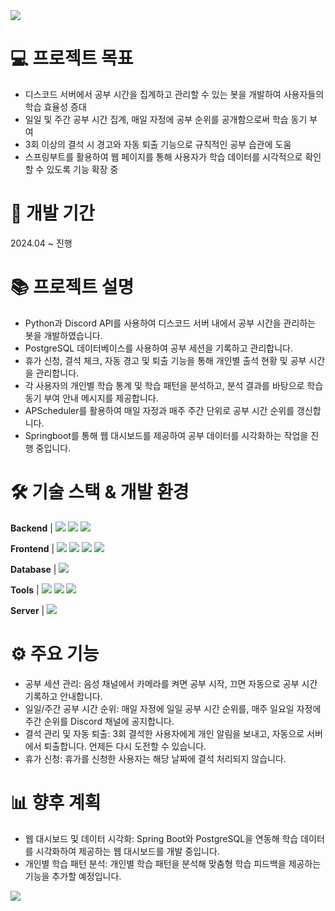 <img src= "https://capsule-render.vercel.app/api?type=waving&height=300&color=gradient&text=공부시간%20관리%20시스템&desc=Discord%20Bot%20and%20Web%20Dashboard%20for%20Efficient%20Study%20Tracking&descAlign=50&descAlignY=59&descSize=20.1&fontSize=80&section=header&reversal=true&textBg=false&animation=fadeIn&fontAlign=50&fontAlignY=45" />


# 💻 프로젝트 목표
- 디스코드 서버에서 공부 시간을 집계하고 관리할 수 있는 봇을 개발하여 사용자들의 학습 효율성 증대
- 일일 및 주간 공부 시간 집계, 매일 자정에 공부 순위를 공개함으로써 학습 동기 부여
- 3회 이상의 결석 시 경고와 자동 퇴출 기능으로 규칙적인 공부 습관에 도움
- 스프링부트를 활용하여 웹 페이지를 통해 사용자가 학습 데이터를 시각적으로 확인할 수 있도록 기능 확장 중


# 📆 개발 기간
2024.04 ~ 진행 


# 📚 프로젝트 설명
- Python과 Discord API를 사용하여 디스코드 서버 내에서 공부 시간을 관리하는 봇을 개발하였습니다.
- PostgreSQL 데이터베이스를 사용하여 공부 세션을 기록하고 관리합니다.
- 휴가 신청, 결석 체크, 자동 경고 및 퇴출 기능을 통해 개인별 출석 현황 및 공부 시간을 관리합니다.
- 각 사용자의 개인별 학습 통계 및 학습 패턴을 분석하고, 분석 결과를 바탕으로 학습 동기 부여 안내 메시지를 제공합니다.
- APScheduler를 활용하여 매일 자정과 매주 주간 단위로 공부 시간 순위를 갱신합니다.
- Springboot를 통해 웹 대시보드를 제공하여 공부 데이터를 시각화하는 작업을 진행 중입니다.


# 🛠 기술 스택 & 개발 환경
**Backend** | <img src="https://img.shields.io/badge/java-007396?style=for-the-badge&logo=java&logoColor=white"> <img src="https://img.shields.io/badge/springboot-6DB33F?style=for-the-badge&logo=spring&logoColor=white"> <img src="https://img.shields.io/badge/python-3776AB?style=for-the-badge&logo=python&logoColor=white"> 

**Frontend** | <img src="https://img.shields.io/badge/html5-E34F26?style=for-the-badge&logo=html5&logoColor=white"> <img src="https://img.shields.io/badge/javascript-F7DF1E?style=for-the-badge&logo=javascript&logoColor=black"> <img src="https://img.shields.io/badge/css-1572B6?style=for-the-badge&logo=css3&logoColor=white"> <img src="https://img.shields.io/badge/bootstrap-7952B3?style=for-the-badge&logo=bootstrap&logoColor=white">

**Database** | <img src="https://img.shields.io/badge/PostgreSQL-4169E1?style=for-the-badge&logo=postgresql&logoColor=white">

**Tools** | <img src="https://img.shields.io/badge/github-181717?style=for-the-badge&logo=github&logoColor=white"> <img src="https://img.shields.io/badge/git-F05032?style=for-the-badge&logo=git&logoColor=white"> <img src="https://img.shields.io/badge/notion-000000?style=for-the-badge&logo=notion&logoColor=white">

**Server** | <img src="https://img.shields.io/badge/Heroku-430098?style=for-the-badge&logo=heroku&logoColor=white">


# ⚙ 주요 기능
- 공부 세션 관리: 음성 채널에서 카메라를 켜면 공부 시작, 끄면 자동으로 공부 시간 기록하고 안내합니다.
- 일일/주간 공부 시간 순위: 매일 자정에 일일 공부 시간 순위를, 매주 일요일 자정에 주간 순위를 Discord 채널에 공지합니다.
- 결석 관리 및 자동 퇴출: 3회 결석한 사용자에게 개인 알림을 보내고, 자동으로 서버에서 퇴출합니다. 언제든 다시 도전할 수 있습니다.
- 휴가 신청: 휴가를 신청한 사용자는 해당 날짜에 결석 처리되지 않습니다.
  

# 📊 향후 계획
- 웹 대시보드 및 데이터 시각화: Spring Boot와 PostgreSQL을 연동해 학습 데이터를 시각화하여 제공하는 웹 대시보드를 개발 중입니다.
- 개인별 학습 패턴 분석: 개인별 학습 패턴을 분석해 맞춤형 학습 피드백을 제공하는 기능을 추가할 예정입니다.

<img src="https://capsule-render.vercel.app/api?type=waving&color=timeAuto&height=150&section=footer" /> 

